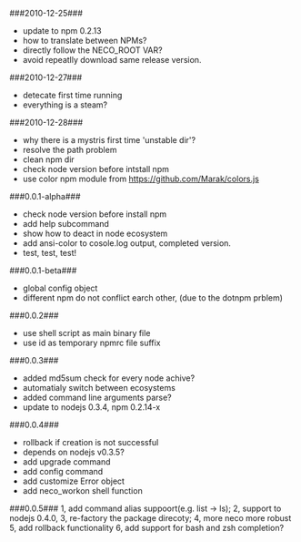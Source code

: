 ###2010-12-25###
* update to npm 0.2.13
* how to translate between NPMs?
* directly follow the NECO_ROOT VAR?
* avoid repeatlly download same release version.

###2010-12-27###
* detecate first time running
* everything is a steam?

###2010-12-28###
* why there is a mystris first time 'unstable dir'?
* resolve the path problem
* clean npm dir
* check node version before intstall npm
* use color npm module from https://github.com/Marak/colors.js

###0.0.1-alpha###
* check node version before install npm
* add help subcommand
* show how to deact in node ecosystem
* add ansi-color to cosole.log output, completed version.
* test, test, test!

###0.0.1-beta###
* global config object
* different npm do not conflict earch other, (due to the dotnpm prblem)

###0.0.2###
* use shell script as main binary file
* use id as temporary npmrc file suffix


###0.0.3###
* added md5sum check for every node achive?
* automatialy switch between ecosystems
* added command line arguments parse?
* update to nodejs 0.3.4, npm 0.2.14-x

###0.0.4###
* rollback if creation is not successful
* depends on nodejs v0.3.5?
* add upgrade command
* add config command
* add customize Error object
* add neco_workon shell function

###0.0.5###
1, add command alias suppoort(e.g. list -> ls);
2, support to nodejs 0.4.0,
3, re-factory the package direcoty;
4, more neco more robust
5, add rollback functionality
6, add support for bash and zsh completion?
